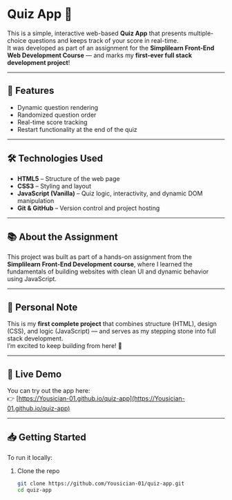# Quiz App 🎯

This is a simple, interactive web-based **Quiz App** that presents multiple-choice questions and keeps track of your score in real-time.  
It was developed as part of an assignment for the **Simplilearn Front-End Web Development Course** — and marks my **first-ever full stack development project**!

---

## 🚀 Features

- Dynamic question rendering
- Randomized question order
- Real-time score tracking
- Restart functionality at the end of the quiz

---

## 🛠️ Technologies Used

- **HTML5** – Structure of the web page  
- **CSS3** – Styling and layout  
- **JavaScript (Vanilla)** – Quiz logic, interactivity, and dynamic DOM manipulation  
- **Git & GitHub** – Version control and project hosting

---

## 📚 About the Assignment

This project was built as part of a hands-on assignment from the **Simplilearn Front-End Development course**, where I learned the fundamentals of building websites with clean UI and dynamic behavior using JavaScript.

---

## 🌟 Personal Note

This is my **first complete project** that combines structure (HTML), design (CSS), and logic (JavaScript) — and serves as my stepping stone into full stack development.  
I’m excited to keep building from here! 🚀

---

## 🔗 Live Demo

You can try out the app here:  
👉 [https://Yousician-01.github.io/quiz-app](https://Yousician-01.github.io/quiz-app)

---

## 📥 Getting Started

To run it locally:

1. Clone the repo  
   ```bash
   git clone https://github.com/Yousician-01/quiz-app.git
   cd quiz-app
